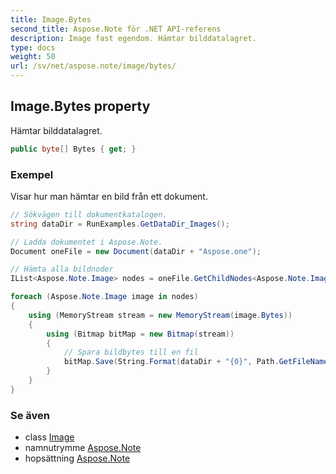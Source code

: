 ```yaml
---
title: Image.Bytes
second_title: Aspose.Note för .NET API-referens
description: Image fast egendom. Hämtar bilddatalagret.
type: docs
weight: 50
url: /sv/net/aspose.note/image/bytes/
---
```

## Image.Bytes property

Hämtar bilddatalagret.

```csharp
public byte[] Bytes { get; }
```

### Exempel

Visar hur man hämtar en bild från ett dokument.

```csharp
// Sökvägen till dokumentkatalogen.
string dataDir = RunExamples.GetDataDir_Images();

// Ladda dokumentet i Aspose.Note.
Document oneFile = new Document(dataDir + "Aspose.one");

// Hämta alla bildnoder
IList<Aspose.Note.Image> nodes = oneFile.GetChildNodes<Aspose.Note.Image>();

foreach (Aspose.Note.Image image in nodes)
{
    using (MemoryStream stream = new MemoryStream(image.Bytes))
    {
        using (Bitmap bitMap = new Bitmap(stream))
        {
            // Spara bildbytes till en fil
            bitMap.Save(String.Format(dataDir + "{0}", Path.GetFileName(image.FileName)));
        }
    }
}
```

### Se även

* class [Image](../)
* namnutrymme [Aspose.Note](../../image/)
* hopsättning [Aspose.Note](../../../)


